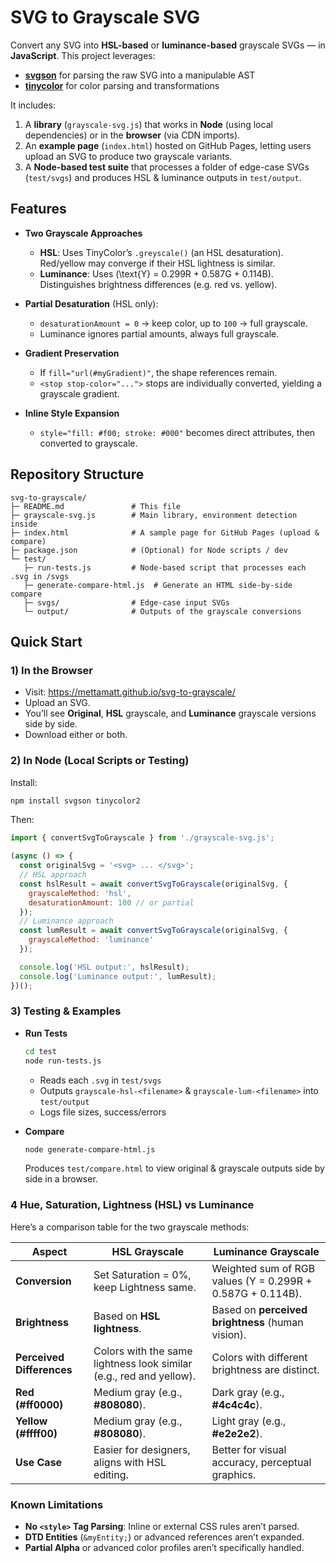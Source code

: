 # SVG to Grayscale SVG

Convert any SVG into **HSL-based** or **luminance-based** grayscale SVGs — in **JavaScript**. This project leverages:

- [**svgson**](https://github.com/elrumordelaluz/svgson) for parsing the raw SVG into a manipulable AST  
- [**tinycolor**](https://github.com/bgrins/TinyColor) for color parsing and transformations

It includes:

1. A **library** (`grayscale-svg.js`) that works in **Node** (using local dependencies) or in the **browser** (via CDN imports).
2. An **example page** (`index.html`) hosted on GitHub Pages, letting users upload an SVG to produce two grayscale variants.
3. A **Node-based test suite** that processes a folder of edge-case SVGs (`test/svgs`) and produces HSL & luminance outputs in `test/output`.

## Features

- **Two Grayscale Approaches**  
  - **HSL**: Uses TinyColor’s `.greyscale()` (an HSL desaturation). Red/yellow may converge if their HSL lightness is similar.  
  - **Luminance**: Uses \(\text{Y} = 0.299R + 0.587G + 0.114B\). Distinguishes brightness differences (e.g. red vs. yellow).

- **Partial Desaturation** (HSL only):
  - `desaturationAmount = 0` → keep color, up to `100` → full grayscale.  
  - Luminance ignores partial amounts, always full grayscale.

- **Gradient Preservation**  
  - If `fill="url(#myGradient)"`, the shape references remain.  
  - `<stop stop-color="...">` stops are individually converted, yielding a grayscale gradient.

- **Inline Style Expansion**  
  - `style="fill: #f00; stroke: #000"` becomes direct attributes, then converted to grayscale.

## Repository Structure

```
svg-to-grayscale/
├─ README.md               # This file
├─ grayscale-svg.js        # Main library, environment detection inside
├─ index.html              # A sample page for GitHub Pages (upload & compare)
├─ package.json            # (Optional) for Node scripts / dev
└─ test/
   ├─ run-tests.js         # Node-based script that processes each .svg in /svgs
   ├─ generate-compare-html.js  # Generate an HTML side-by-side compare
   ├─ svgs/                # Edge-case input SVGs
   └─ output/              # Outputs of the grayscale conversions
```

## Quick Start

### 1) In the **Browser**

- Visit: <https://mettamatt.github.io/svg-to-grayscale/>  
- Upload an SVG.  
- You’ll see **Original**, **HSL** grayscale, and **Luminance** grayscale versions side by side.  
- Download either or both.

### 2) In **Node** (Local Scripts or Testing)

Install:
```bash
npm install svgson tinycolor2
```

Then:

```js
import { convertSvgToGrayscale } from './grayscale-svg.js';

(async () => {
  const originalSvg = '<svg> ... </svg>';
  // HSL approach
  const hslResult = await convertSvgToGrayscale(originalSvg, {
    grayscaleMethod: 'hsl',
    desaturationAmount: 100 // or partial
  });
  // Luminance approach
  const lumResult = await convertSvgToGrayscale(originalSvg, {
    grayscaleMethod: 'luminance'
  });

  console.log('HSL output:', hslResult);
  console.log('Luminance output:', lumResult);
})();
```

### 3) Testing & Examples

- **Run Tests**  
  ```bash
  cd test
  node run-tests.js
  ```
  - Reads each `.svg` in `test/svgs`
  - Outputs `grayscale-hsl-<filename>` & `grayscale-lum-<filename>` into `test/output`
  - Logs file sizes, success/errors

- **Compare**  
  ```bash
  node generate-compare-html.js
  ```
  Produces `test/compare.html` to view original & grayscale outputs side by side in a browser.

### 4 Hue, Saturation, Lightness (HSL) vs Luminance

Here’s a comparison table for the two grayscale methods:

| **Aspect**         | **HSL Grayscale**                          | **Luminance Grayscale**                          |
|---------------------|--------------------------------------------|-------------------------------------------------|
| **Conversion**     | Set Saturation = 0%, keep Lightness same.  | Weighted sum of RGB values (Y = 0.299R + 0.587G + 0.114B). |
| **Brightness**     | Based on **HSL lightness**.                | Based on **perceived brightness** (human vision). |
| **Perceived Differences** | Colors with the same lightness look similar (e.g., red and yellow). | Colors with different brightness are distinct. |
| **Red (#ff0000)**  | Medium gray (e.g., **#808080**).           | Dark gray (e.g., **#4c4c4c**).                  |
| **Yellow (#ffff00)** | Medium gray (e.g., **#808080**).         | Light gray (e.g., **#e2e2e2**).                 |
| **Use Case**       | Easier for designers, aligns with HSL editing. | Better for visual accuracy, perceptual graphics. |


### Known Limitations

- **No `<style>` Tag Parsing**: Inline or external CSS rules aren’t parsed.  
- **DTD Entities** (`&myEntity;`) or advanced references aren’t expanded.  
- **Partial Alpha** or advanced color profiles aren’t specifically handled.
